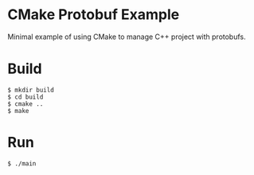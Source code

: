 CMake Protobuf Example
======================

Minimal example of using CMake to manage C++ project with protobufs.

Build
======================

    $ mkdir build
    $ cd build
    $ cmake ..
    $ make

Run
======================
    $ ./main
